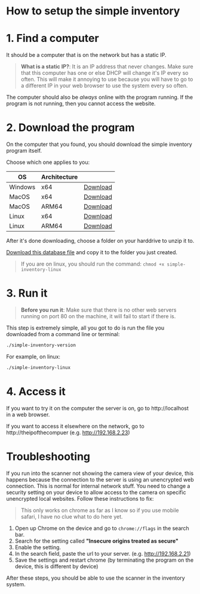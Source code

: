 # How to setup the simple inventory

# 1. Find a computer

It should be a computer that is on the network but has a static IP.

> **What is a static IP?**: It is an IP address that never changes. Make sure that this computer has one or else DHCP will change it's IP every so often. This will make it annoying to use because you will have to go to a different IP in your web browser to use the system every so often.

The computer should also be _always_ online with the program running. If the program is not running, then you cannot access the website.

# 2. Download the program

On the computer that you found, you should download the simple inventory program itself.

Choose which one applies to you:

| OS      | Architecture |                                                                                                                           |
| ------- | ------------ | ------------------------------------------------------------------------------------------------------------------------- |
| Windows | x64          | [Download](https://github.com/AideTechBot/simple-inventory/raw/refs/heads/main/release/simple-inventory-windows.exe.zip)  |
| MacOS   | x64          | [Download](https://github.com/AideTechBot/simple-inventory/raw/refs/heads/main/release/simple-inventory-mac-intel.zip)    |
| MacOS   | ARM64        | [Download](https://github.com/AideTechBot/simple-inventory/raw/refs/heads/main/release/simple-inventory-mac.zip)          |
| Linux   | x64          | [Download](https://github.com/AideTechBot/simple-inventory/raw/refs/heads/main/release/simple-inventory-linux.zip)        |
| Linux   | ARM64        | [Download](https://github.com/AideTechBot/simple-inventory/raw/refs/heads/main/release/simple-inventory-linux-mobile.zip) |

After it's done downloading, choose a folder on your harddrive to unzip it to.

[Download this database file](https://github.com/AideTechBot/simple-inventory/raw/refs/heads/main/inventory_database.db) and copy it to the folder you just created.

> If you are on linux, you should run the command: `chmod +x simple-inventory-linux`

# 3. Run it

> **Before you run it**: Make sure that there is no other web servers running on port 80 on the machine, it will fail to start if there is.

This step is extremely simple, all you got to do is run the file you downloaded from a command line or terminal:

```bash
./simple-inventory-version
```

For example, on linux:

```bash
./simple-inventory-linux
```

# 4. Access it

If you want to try it on the computer the server is on, go to http://localhost in a web browser.

If you want to access it elsewhere on the network, go to http://theipofthecompuer (e.g. http://192.168.2.23)

# Troubleshooting

If you run into the scanner not showing the camera view of your device, this happens because the connection to the server is using an unencrypted web connection. This is normal for internal network stuff. You need to change a security setting on your device to allow access to the camera on specific unencrypted local websites. Follow these instructions to fix:

> This only works on chrome as far as I know so if you use mobile safari, I have no clue what to do here yet.

1. Open up Chrome on the device and go to `chrome://flags` in the search bar.
2. Search for the setting called **"Insecure origins treated as secure"**
3. Enable the setting.
4. In the search field, paste the url to your server. (e.g. http://192.168.2.21)
5. Save the settings and restart chrome (by terminating the program on the device, this is different by device)

After these steps, you should be able to use the scanner in the inventory system.
